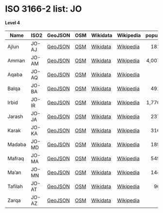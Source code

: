 # ISO 3166-2 list: JO


#### Level 4
Name | ISO2 | GeoJSON | OSM | Wikidata | Wikipedia | population 
--- | --- | --- | --- | --- | --- | --: 
Ajlun | JO-AJ | [GeoJSON](../../export/geojson/q7/iso2/JO/JO-AJ.geojson) | [OSM](https://www.openstreetmap.org/relation/2925616) | [Wikidata](https://www.wikidata.org/wiki/Q506658) | [Wikipedia](http://en.wikipedia.org/wiki/ar%3A%D8%B9%D8%AC%D9%84%D9%88%D9%86%20%28%D9%85%D8%AD%D8%A7%D9%81%D8%B8%D8%A9%29) | 181,000
Amman | JO-AM | [GeoJSON](../../export/geojson/q7/iso2/JO/JO-AM.geojson) | [OSM](https://www.openstreetmap.org/relation/2926344) | [Wikidata](https://www.wikidata.org/wiki/Q472788) | [Wikipedia](http://en.wikipedia.org/wiki/ar%3A%D9%85%D8%AD%D8%A7%D9%81%D8%B8%D8%A9%20%D8%A7%D9%84%D8%B9%D8%A7%D8%B5%D9%85%D8%A9%20%28%D8%A7%D9%84%D8%A3%D8%B1%D8%AF%D9%86%29) | 4,007,526
Aqaba | JO-AQ | [GeoJSON](../../export/geojson/q7/iso2/JO/JO-AQ.geojson) | [OSM](https://www.openstreetmap.org/relation/2926345) | [Wikidata](https://www.wikidata.org/wiki/Q260796) | [Wikipedia](http://en.wikipedia.org/wiki/ar%3A%D8%A7%D9%84%D8%B9%D9%82%D8%A8%D8%A9%20%28%D9%85%D8%AD%D8%A7%D9%81%D8%B8%D8%A9%29) | 
Balqa | JO-BA | [GeoJSON](../../export/geojson/q7/iso2/JO/JO-BA.geojson) | [OSM](https://www.openstreetmap.org/relation/2925596) | [Wikidata](https://www.wikidata.org/wiki/Q721431) | [Wikipedia](http://en.wikipedia.org/wiki/ar%3A%D8%A7%D9%84%D8%A8%D9%84%D9%82%D8%A7%D8%A1%20%28%D9%85%D8%AD%D8%A7%D9%81%D8%B8%D8%A9%29) | 491,709
Irbid | JO-IR | [GeoJSON](../../export/geojson/q7/iso2/JO/JO-IR.geojson) | [OSM](https://www.openstreetmap.org/relation/2925617) | [Wikidata](https://www.wikidata.org/wiki/Q721441) | [Wikipedia](http://en.wikipedia.org/wiki/ar%3A%D8%A5%D8%B1%D8%A8%D8%AF%20%28%D9%85%D8%AD%D8%A7%D9%81%D8%B8%D8%A9%29) | 1,770,158
Jarash | JO-JA | [GeoJSON](../../export/geojson/q7/iso2/JO/JO-JA.geojson) | [OSM](https://www.openstreetmap.org/relation/2925599) | [Wikidata](https://www.wikidata.org/wiki/Q750270) | [Wikipedia](http://en.wikipedia.org/wiki/ar%3A%D8%AC%D8%B1%D8%B4%20%28%D9%85%D8%AD%D8%A7%D9%81%D8%B8%D8%A9%29) | 237,059
Karak | JO-KA | [GeoJSON](../../export/geojson/q7/iso2/JO/JO-KA.geojson) | [OSM](https://www.openstreetmap.org/relation/2926346) | [Wikidata](https://www.wikidata.org/wiki/Q735245) | [Wikipedia](http://en.wikipedia.org/wiki/ar%3A%D8%A7%D9%84%D9%83%D8%B1%D9%83%20%28%D9%85%D8%AD%D8%A7%D9%81%D8%B8%D8%A9%29) | 316,629
Madaba | JO-MD | [GeoJSON](../../export/geojson/q7/iso2/JO/JO-MD.geojson) | [OSM](https://www.openstreetmap.org/relation/2926348) | [Wikidata](https://www.wikidata.org/wiki/Q750447) | [Wikipedia](http://en.wikipedia.org/wiki/ar%3A%D9%85%D8%A7%D8%AF%D8%A8%D8%A7) | 189,192
Mafraq | JO-MA | [GeoJSON](../../export/geojson/q7/iso2/JO/JO-MA.geojson) | [OSM](https://www.openstreetmap.org/relation/2925608) | [Wikidata](https://www.wikidata.org/wiki/Q854871) | [Wikipedia](http://en.wikipedia.org/wiki/ar%3A%D8%A7%D9%84%D9%85%D9%81%D8%B1%D9%82%20%28%D9%85%D8%AD%D8%A7%D9%81%D8%B8%D8%A9%29) | 549,948
Ma’an | JO-MN | [GeoJSON](../../export/geojson/q7/iso2/JO/JO-MN.geojson) | [OSM](https://www.openstreetmap.org/relation/2926347) | [Wikidata](https://www.wikidata.org/wiki/Q606340) | [Wikipedia](http://en.wikipedia.org/wiki/ar%3A%D9%85%D8%B9%D8%A7%D9%86%20%28%D9%85%D8%AD%D8%A7%D9%81%D8%B8%D8%A9%29) | 144,082
Tafilah | JO-AT | [GeoJSON](../../export/geojson/q7/iso2/JO/JO-AT.geojson) | [OSM](https://www.openstreetmap.org/relation/2926349) | [Wikidata](https://www.wikidata.org/wiki/Q750259) | [Wikipedia](http://en.wikipedia.org/wiki/ar%3A%D8%A7%D9%84%D8%B7%D9%81%D9%8A%D9%84%D8%A9%20%28%D9%85%D8%AD%D8%A7%D9%81%D8%B8%D8%A9%29) | 96,291
Zarqa | JO-AZ | [GeoJSON](../../export/geojson/q7/iso2/JO/JO-AZ.geojson) | [OSM](https://www.openstreetmap.org/relation/2925597) | [Wikidata](https://www.wikidata.org/wiki/Q721445) | [Wikipedia](http://en.wikipedia.org/wiki/ar%3A%D8%A7%D9%84%D8%B2%D8%B1%D9%82%D8%A7%D8%A1%20%28%D9%85%D8%AD%D8%A7%D9%81%D8%B8%D8%A9%29) | 
